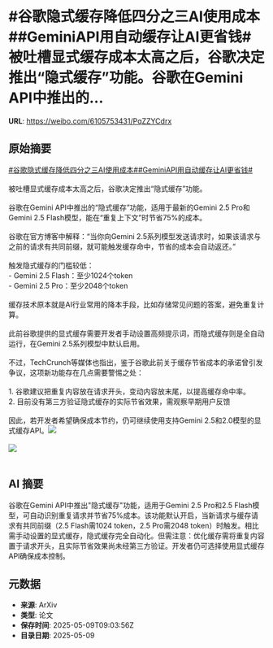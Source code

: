 # #谷歌隐式缓存降低四分之三AI使用成本##GeminiAPI用自动缓存让AI更省钱#被吐槽显式缓存成本太高之后，谷歌决定推出“隐式缓存”功能。谷歌在Gemini API中推出的...

**URL**: https://weibo.com/6105753431/PqZZYCdrx

## 原始摘要

<a href="https://m.weibo.cn/search?containerid=231522type%3D1%26t%3D10%26q%3D%23%E8%B0%B7%E6%AD%8C%E9%9A%90%E5%BC%8F%E7%BC%93%E5%AD%98%E9%99%8D%E4%BD%8E%E5%9B%9B%E5%88%86%E4%B9%8B%E4%B8%89AI%E4%BD%BF%E7%94%A8%E6%88%90%E6%9C%AC%23&amp;extparam=%23%E8%B0%B7%E6%AD%8C%E9%9A%90%E5%BC%8F%E7%BC%93%E5%AD%98%E9%99%8D%E4%BD%8E%E5%9B%9B%E5%88%86%E4%B9%8B%E4%B8%89AI%E4%BD%BF%E7%94%A8%E6%88%90%E6%9C%AC%23" data-hide=""><span class="surl-text">#谷歌隐式缓存降低四分之三AI使用成本#</span></a><a href="https://m.weibo.cn/search?containerid=231522type%3D1%26t%3D10%26q%3D%23GeminiAPI%E7%94%A8%E8%87%AA%E5%8A%A8%E7%BC%93%E5%AD%98%E8%AE%A9AI%E6%9B%B4%E7%9C%81%E9%92%B1%23&amp;extparam=%23GeminiAPI%E7%94%A8%E8%87%AA%E5%8A%A8%E7%BC%93%E5%AD%98%E8%AE%A9AI%E6%9B%B4%E7%9C%81%E9%92%B1%23" data-hide=""><span class="surl-text">#GeminiAPI用自动缓存让AI更省钱#</span></a><br><br>被吐槽显式缓存成本太高之后，谷歌决定推出“隐式缓存”功能。<br><br>谷歌在Gemini API中推出的“隐式缓存”功能，适用于最新的Gemini 2.5 Pro和Gemini 2.5 Flash模型，能在“重复上下文”时节省75%的成本。<br><br>谷歌在官方博客中解释：“当你向Gemini 2.5系列模型发送请求时，如果该请求与之前的请求有共同前缀，就可能触发缓存命中，节省的成本会自动返还。”<br><br>触发隐式缓存的门槛较低：<br>- Gemini 2.5 Flash：至少1024个token<br>- Gemini 2.5 Pro：至少2048个token<br><br>缓存技术原本就是AI行业常用的降本手段，比如存储常见问题的答案，避免重复计算。<br><br>此前谷歌提供的显式缓存需要开发者手动设置高频提示词，而隐式缓存则是全自动运行，在Gemini 2.5系列模型中默认启用。<br><br>不过，TechCrunch等媒体也指出，鉴于谷歌此前关于缓存节省成本的承诺曾引发争议，这项新功能存在几点需要警惕之处：<br><br>1. 谷歌建议把重复内容放在请求开头，变动内容放末尾，以提高缓存命中率。<br>2. 目前没有第三方验证隐式缓存的实际节省效果，需观察早期用户反馈<br><br>因此，若开发者希望确保成本节约，仍可继续使用支持Gemini 2.5和2.0模型的显式缓存API。<img style="" src="https://tvax1.sinaimg.cn/large/006Fd7o3gy1i192cjidfaj318g0d8tfl.jpg" referrerpolicy="no-referrer"><br><br><img style="" src="https://tvax3.sinaimg.cn/large/006Fd7o3gy1i192clhokuj30wm0hmdls.jpg" referrerpolicy="no-referrer"><br><br>

## AI 摘要

谷歌在Gemini API中推出"隐式缓存"功能，适用于Gemini 2.5 Pro和2.5 Flash模型，可自动识别重复请求并节省75%成本。该功能默认开启，当新请求与缓存请求有共同前缀（2.5 Flash需1024 token，2.5 Pro需2048 token）时触发。相比需手动设置的显式缓存，隐式缓存完全自动化。但需注意：优化缓存需将重复内容置于请求开头，且实际节省效果尚未经第三方验证。开发者仍可选择使用显式缓存API确保成本控制。

## 元数据

- **来源**: ArXiv
- **类型**: 论文
- **保存时间**: 2025-05-09T09:03:56Z
- **目录日期**: 2025-05-09
